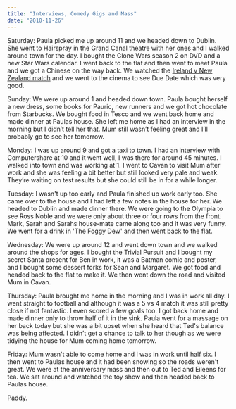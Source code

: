 ```yaml
---
title: "Interviews, Comedy Gigs and Mass"
date: "2010-11-26"
---
```

Saturday: Paula picked me up around 11 and we headed down to Dublin. She went to Hairspray in the Grand Canal theatre with her ones and I walked around town for the day. I bought the Clone Wars season 2 on DVD and a new Star Wars calendar. I went back to the flat and then went to meet Paula and we got a Chinese on the way back. We watched the [Ireland v New Zealand match](http://www.rte.ie/sport/rugby/2010/1120/ireland_newzealand_report.html) and we went to the cinema to see Due Date which was very good.

Sunday: We were up around 1 and headed down town. Paula bought herself a new dress, some books for Pauric, new runners and we got hot chocolate from Starbucks. We bought food in Tesco and we went back home and made dinner at Paulas house. She left me home as I had an interview in the morning but I didn’t tell her that. Mum still wasn’t feeling great and I’ll probably go to see her tomorrow.

Monday: I was up around 9 and got a taxi to town. I had an interview with Computershare at 10 and it went well, I was there for around 45 minutes. I walked into town and was working at 1. I went to Cavan to visit Mum after work and she was feeling a bit better but still looked very pale and weak. They’re waiting on test results but she could still be in for a while longer.

Tuesday: I wasn't up too early and Paula finished up work early too. She came over to the house and I had left a few notes in the house for her. We headed to Dublin and made dinner there. We were going to the Olympia to see Ross Noble and we were only about three or four rows from the front. Mark, Sarah and Sarahs house-mate came along too and it was very funny. We went for a drink in 'The Foggy Dew' and then went back to the flat.

Wednesday: We were up around 12 and went down town and we walked around the shops for ages. I bought the Trivial Pursuit and I bought my secret Santa present for Ben in work, it was a Batman comic and poster, and I bought some dessert forks for Sean and Margaret. We got food and headed back to the flat to make it. We then went down the road and visited Mum in Cavan.

Thursday: Paula brought me home in the morning and I was in work all day. I went straight to football and although it was a 5 vs 4 match it was still pretty close if not fantastic. I even scored a few goals too. I got back home and made dinner only to throw half of it in the sink. Paula went for a massage on her back today but she was a bit upset when she heard that Ted's balance was being affected. I didn’t get a chance to talk to her though as we were tidying the house for Mum coming home tomorrow.

Friday: Mum wasn't able to come home and I was in work until half six. I then went to Paulas house and it had been snowing so the roads weren't great. We were at the anniversary mass and then out to Ted and Eileens for tea. We sat around and watched the toy show and then headed back to Paulas house.

Paddy.


